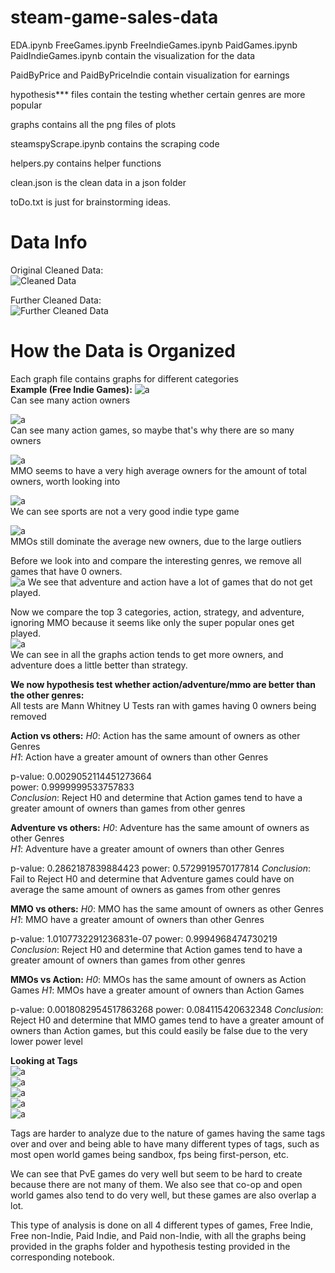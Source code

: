 # steam-game-sales-data
EDA.ipynb
FreeGames.ipynb
FreeIndieGames.ipynb
PaidGames.ipynb
PaidIndieGames.ipynb contain the visualization for the data

PaidByPrice and PaidByPriceIndie contain visualization for earnings

hypothesis*** files contain the testing whether certain genres are more popular

graphs contains all the png files of plots

steamspyScrape.ipynb contains the scraping code

helpers.py contains helper functions

clean.json is the clean data in a json folder

toDo.txt is just for brainstorming ideas.

# Data Info

Original Cleaned Data:  
![Cleaned Data](/graphs/Cleaned.png)

Further Cleaned Data:  
![Further Cleaned Data](/graphs/FurtherCleaned.png)

# How the Data is Organized

Each graph file contains graphs for different categories  
**Example (Free Indie Games):** 
![a](/graphs/FreeIndieGames/OwnersByGenre.png)  
Can see many action owners  
  
![a](/graphs/FreeIndieGames/GamesByGenre.png)  
Can see many action games, so maybe that's why there are so many owners  

![a](/graphs/FreeIndieGames/AvgOwnersByGenre.png)  
MMO seems to have a very high average owners for the amount of total owners, worth looking into  

![a](/graphs/FreeIndieGames/NewOwnersByGenre.png)  
We can see sports are not a very good indie type game 

![a](/graphs/FreeIndieGames/AvgNewOwnersByGenre.png)  
MMOs still dominate the average new owners, due to the large outliers

Before we look into and compare the interesting genres, we remove all games that have 0 owners.  
![a](/graphs/FreeIndieGames/freeIndie0count.png)
We see that adventure and action have a lot of games that do not get played.  

Now we compare the top 3 categories, action, strategy, and adventure, ignoring MMO because it seems like only the super popular ones get played.  
![a](/graphs/FreeIndieGames/action_adventure_strategy.png)  
We can see in all the graphs action tends to get more owners, and adventure does a little better than strategy.

**We now hypothesis test whether action/adventure/mmo are better than the other genres:**  
All tests are Mann Whitney U Tests ran with games having 0 owners being removed  

**Action vs others:**
*H0*: Action has the same amount of owners as other Genres  
*H1*: Action have a greater amount of owners than other Genres  

p-value: 0.0029052114451273664  
power: 0.9999999533757833  
*Conclusion*: Reject H0 and determine that Action games tend to have a greater amount of owners than games from other genres  

**Adventure vs others:**
*H0*: Adventure has the same amount of owners as other Genres  
*H1*: Adventure have a greater amount of owners than other Genres  

p-value: 0.2862187839884423
power: 0.5729919570177814 
*Conclusion*: Fail to Reject H0 and determine that Adventure games could have on average the same amount of owners as games from other genres  

**MMO vs others:**
*H0*: MMO has the same amount of owners as other Genres  
*H1*: MMO have a greater amount of owners than other Genres  

p-value: 1.0107732291236831e-07
power: 0.9994968474730219
*Conclusion*: Reject H0 and determine that Action games tend to have a greater amount of owners than games from other genres  

**MMOs vs Action:**
*H0*: MMOs has the same amount of owners as Action Games 
*H1*: MMOs have a greater amount of owners than Action Games  

p-value: 0.0018082954517863268
power: 0.084115420632348
*Conclusion*: Reject H0 and determine that MMO games tend to have a greater amount of owners than Action games, but this could easily be false due to the very lower power level  

**Looking at Tags**  
![a](/graphs/FreeIndieGames/OwnersByTag.png)  
![a](/graphs/FreeIndieGames/GameByTag.png)  
![a](/graphs/FreeIndieGames/AvgOwnersByTag.png)  
![a](/graphs/FreeIndieGames/NewOwnersByGenre.png)  
![a](/graphs/FreeIndieGames/AvgNewOwnersByGenre.png)  

Tags are harder to analyze due to the nature of games having the same tags over and over and being able to have many different types of tags, such as most open world games being sandbox, fps being first-person, etc.

We can see that PvE games do very well but seem to be hard to create because there are not many of them. We also see that co-op and open world games also tend to do very well, but these games are also overlap a lot.  

This type of analysis is done on all 4 different types of games, Free Indie, Free non-Indie, Paid Indie, and Paid non-Indie, with all the graphs being provided in the graphs folder and hypothesis testing provided in the corresponding notebook.


